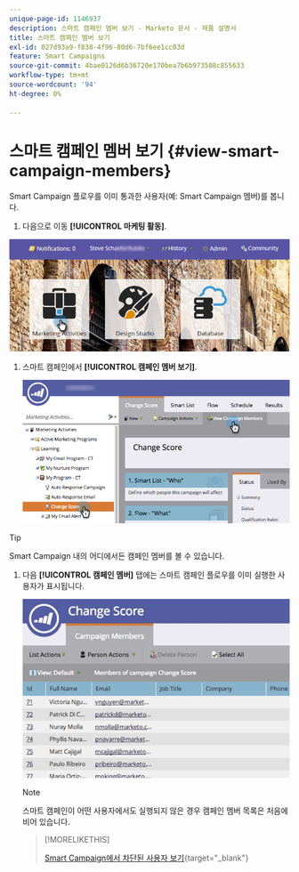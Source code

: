 ```yaml
---
unique-page-id: 1146937
description: 스마트 캠페인 멤버 보기 - Marketo 문서 - 제품 설명서
title: 스마트 캠페인 멤버 보기
exl-id: 027d93a9-f838-4f96-80d6-7bf6ee1cc03d
feature: Smart Campaigns
source-git-commit: 4bae0126d6b36720e170bea7b6b973508c855633
workflow-type: tm+mt
source-wordcount: '94'
ht-degree: 0%

---
```


# 스마트 캠페인 멤버 보기 {#view-smart-campaign-members}

Smart Campaign 플로우를 이미 통과한 사용자(예: Smart Campaign 멤버)를 봅니다.

1. 다음으로 이동 **[!UICONTROL 마케팅 활동]**.

![](assets/login-marketing-activities.png)

1. 스마트 캠페인에서 **[!UICONTROL 캠페인 멤버 보기]**.

   ![](assets/changescore-hands.png)

>[!TIP]
>
>Smart Campaign 내의 어디에서든 캠페인 멤버를 볼 수 있습니다.

1. 다음 **[!UICONTROL 캠페인 멤버]** 탭에는 스마트 캠페인 플로우를 이미 실행한 사용자가 표시됩니다.

   ![](assets/smartcampaignheader-complete.jpg)

   >[!NOTE]
   >
   >스마트 캠페인이 어떤 사용자에서도 실행되지 않은 경우 캠페인 멤버 목록은 처음에 비어 있습니다.

   >[!MORELIKETHIS]
   >
   >[Smart Campaign에서 차단된 사용자 보기](/help/marketo/product-docs/core-marketo-concepts/smart-campaigns/smart-campaign-data/view-blocked-people-in-a-smart-campaign.md){target="_blank"}
